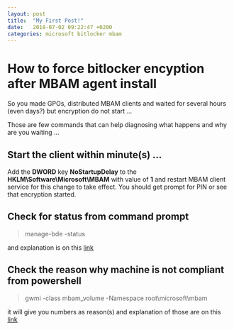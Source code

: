 ```yaml
---
layout: post
title:  "My First Post!"
date:   2018-07-02 09:22:47 +0200
categories: microsoft bitlocker mbam
---
```


# How to force bitlocker encyption after MBAM agent install

So you made GPOs, distributed MBAM clients and waited for several hours (even days?) but encryption do not start ...

Those are few commands that can help diagnosing what happens and why are you waiting ...

## Start the client within minute(s) ...
Add the **DWORD** key **NoStartupDelay** to the 
**HKLM\Software\Microsoft\MBAM**
with value of **1** 
and restart MBAM client service for this change to take effect. You should get prompt for PIN or see that encryption started.

## Check for status from command prompt
> manage-bde -status

and explanation is on this [link](https://docs.microsoft.com/en-us/windows-server/administration/windows-commands/manage-bde)

## Check the reason why machine is not compliant from powershell
> gwmi -class mbam_volume -Namespace root\microsoft\mbam

it will give you numbers as reason(s) and explanation of those are on this [link](https://docs.microsoft.com/en-us/microsoft-desktop-optimization-pack/mbam-v25/determining-why-a-device-receives-a-noncompliance-message "Determining why a Device Receives a Noncompliance Message") 
